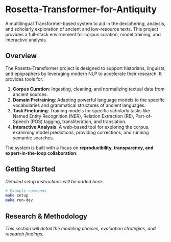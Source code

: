 # Rosetta-Transformer-for-Antiquity

A multilingual Transformer-based system to aid in the deciphering, analysis, and scholarly exploration of ancient and low-resource texts. This project provides a full-stack environment for corpus curation, model training, and interactive analysis.

## Overview

The Rosetta-Transformer project is designed to support historians, linguists, and epigraphers by leveraging modern NLP to accelerate their research. It provides tools for:

1.  **Corpus Curation**: Ingesting, cleaning, and normalizing textual data from ancient sources.
2.  **Domain Pretraining**: Adapting powerful language models to the specific vocabularies and grammatical structures of ancient languages.
3.  **Task Finetuning**: Training models for specific scholarly tasks like Named Entity Recognition (NER), Relation Extraction (RE), Part-of-Speech (POS) tagging, transliteration, and translation.
4.  **Interactive Analysis**: A web-based tool for exploring the corpus, examining model predictions, providing corrections, and running semantic searches.

The system is built with a focus on **reproducibility, transparency, and expert-in-the-loop collaboration**.

## Getting Started

*Detailed setup instructions will be added here.*

```bash
# Example commands
make setup
make run-dev
```

## Research & Methodology

*This section will detail the modeling choices, evaluation strategies, and research findings.*
